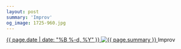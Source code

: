 ```yaml
---
layout: post
summary: 'Improv'
og_image: 1725-960.jpg
---
```


<p>
 <time>
  <a href="/1725">
   {{ page.date | date: "%B %-d, %Y" }}
  </a>
 </time>
 <a href="/1725">
  <img alt="{{ page.summary }}" data-taken="2/2/2023" sizes="(min-width: 700px) 50vw, calc(100vw - 2rem)" src="{{ site.assets_url }}/1725-480.jpg" srcset="{{ site.assets_url }}/1725-240.jpg 240w, {{ site.assets_url }}/1725-480.jpg 480w, {{ site.assets_url }}/1725-720.jpg 720w, {{ site.assets_url }}/1725-960.jpg 960w"/>
 </a>
 <span>
  Improv
 </span>
</p>
